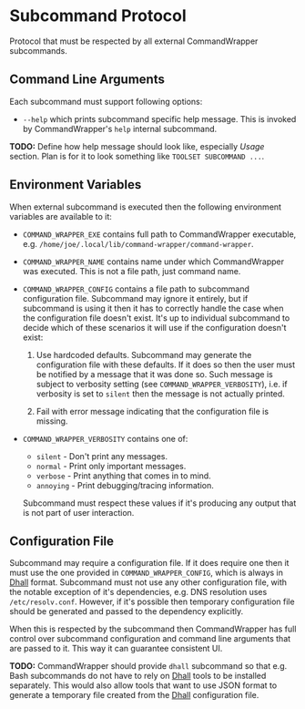# Subcommand Protocol

Protocol that must be respected by all external CommandWrapper subcommands.


## Command Line Arguments

Each subcommand must support following options:

* `--help` which prints subcommand specific help message. This is
  invoked by CommandWrapper's `help` internal subcommand.

**TODO:** Define how help message should look like, especially *Usage* section.
Plan is for it to look something like `TOOLSET SUBCOMMAND ...`.


## Environment Variables

When external subcommand is executed then the following environment variables
are available to it:

* `COMMAND_WRAPPER_EXE` contains full path to CommandWrapper executable, e.g.
  `/home/joe/.local/lib/command-wrapper/command-wrapper`.

* `COMMAND_WRAPPER_NAME` contains name under which CommandWrapper was executed.
  This is not a file path, just command name.

* `COMMAND_WRAPPER_CONFIG` contains a file path to subcommand configuration
  file. Subcommand may ignore it entirely, but if subcommand is using it then
  it has to correctly handle the case when the configuration file doesn't
  exist. It's up to individual subcommand to decide which of these scenarios it
  will use if the configuration doesn't exist:

    1. Use hardcoded defaults. Subcommand may generate the configuration file
       with these defaults. If it does so then the user must be notified by a
       message that it was done so. Such message is subject to verbosity
       setting (see `COMMAND_WRAPPER_VERBOSITY`), i.e. if verbosity is set to
       `silent` then the message is not actually printed.

    2. Fail with error message indicating that the configuration file is
       missing.

* `COMMAND_WRAPPER_VERBOSITY` contains one of:

    * `silent` - Don't print any messages.
    * `normal` - Print only important messages.
    * `verbose` - Print anything that comes in to mind.
    * `annoying` - Print debugging/tracing information.

    Subcommand must respect these values if it's producing any output that is
    not part of user interaction.


## Configuration File

Subcommand may require a configuration file. If it does require one then it
must use the one provided in `COMMAND_WRAPPER_CONFIG`, which is always in
[Dhall](https://github.com/dhall-lang/dhall-lang#readme) format. Subcommand
must not use any other configuration file, with the notable exception of it's
dependencies, e.g. DNS resolution uses `/etc/resolv.conf`.  However, if it's
possible then temporary configuration file should be generated and passed to
the dependency explicitly.

When this is respected by the subcommand then CommandWrapper has full control
over subcommand configuration and command line arguments that are passed to it.
This way it can guarantee consistent UI.

**TODO:** CommandWrapper should provide `dhall` subcommand so that e.g. Bash
subcommands do not have to rely on
[Dhall](https://github.com/dhall-lang/dhall-lang#readme) tools to be installed
separately. This would also allow tools that want to use JSON format to
generate a temporary file created from the
[Dhall](https://github.com/dhall-lang/dhall-lang#readme) configuration file.
